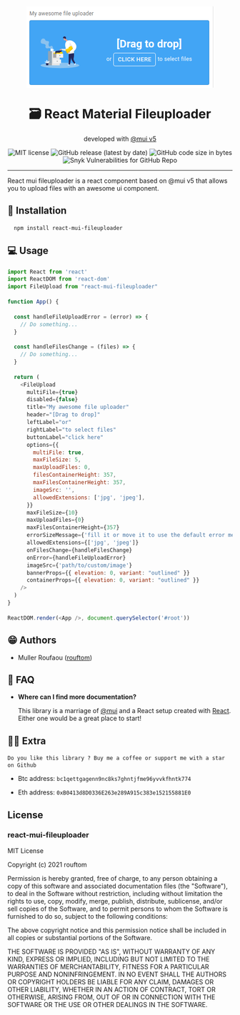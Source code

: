 <p align="center"><a href="" target="_blank"><img align="center" src="public/preview.png"></a></p>


<h1 align="center">🗃️ React Material Fileuploader</h1>
<p align="center">developed with <a target="_blank" href="https://mui.com">@mui v5</a> </p>

<p align="center">
  <img alt="MIT license" src="https://img.shields.io/badge/license-MIT-blue.svg">
  <img alt="GitHub release (latest by date)" src="https://img.shields.io/github/v/release/rouftom/react-mui-fileuploader">
  <img alt="GitHub code size in bytes" src="https://img.shields.io/github/languages/code-size/rouftom/react-mui-fileuploader">
  <img alt="Snyk Vulnerabilities for GitHub Repo" src="https://img.shields.io/snyk/vulnerabilities/github/rouftom/react-mui-fileuploader">
</p>

---

React mui fileuploader is a react component based on @mui v5 that allows you to upload files with an awesome ui component.


## 🚀 Installation
```nodejs
  npm install react-mui-fileuploader
```

## 💻 Usage
```javascript
import React from 'react'
import ReactDOM from 'react-dom'
import FileUpload from "react-mui-fileuploader"

function App() {
  
  const handleFileUploadError = (error) => {
    // Do something...
  }
  
  const handleFilesChange = (files) => {
    // Do something...
  }

  return (
    <FileUpload
      multiFile={true}
      disabled={false}
      title="My awesome file uploader"
      header="[Drag to drop]"
      leftLabel="or"
      rightLabel="to select files"
      buttonLabel="click here"
      options={{
        multiFile: true,
        maxFileSize: 5,
        maxUploadFiles: 0,
        filesContainerHeight: 357,
        maxFilesContainerHeight: 357,
        imageSrc: '',
        allowedExtensions: ['jpg', 'jpeg'],
      }}
      maxFileSize={10}
      maxUploadFiles={0}
      maxFilesContainerHeight={357}
      errorSizeMessage={'fill it or move it to use the default error message'}
      allowedExtensions={['jpg', 'jpeg']}
      onFilesChange={handleFilesChange}
      onError={handleFileUploadError}
      imageSrc={'path/to/custom/image'}
      bannerProps={{ elevation: 0, variant: "outlined" }}
      containerProps={{ elevation: 0, variant: "outlined" }}
    />
  )
}

ReactDOM.render(<App />, document.querySelector('#root'))

```


## 😁 Authors

- Muller Roufaou ([rouftom](http://github.com/rouftom))


## 🤔 FAQ

* __Where can I find more documentation?__

  This library is a marriage of [@mui](http://mui.com/getting-started/usage/) and a React setup created with [React](https://fr.reactjs.org/). Either one would be a great place to start!


## 🙇‍♂️ Extra

    Do you like this library ? Buy me a coffee or support me with a star on Github

* Btc address: `bc1qettgagenn9nc8ks7ghntjfme96yvvkfhntk774`

* Eth address: `0xB0413d8D0336E263e289A915c383e152155881E0`



## License

### react-mui-fileuploader

MIT License

Copyright (c) 2021 rouftom

Permission is hereby granted, free of charge, to any person obtaining a copy
of this software and associated documentation files (the "Software"), to deal
in the Software without restriction, including without limitation the rights
to use, copy, modify, merge, publish, distribute, sublicense, and/or sell
copies of the Software, and to permit persons to whom the Software is
furnished to do so, subject to the following conditions:

The above copyright notice and this permission notice shall be included in all
copies or substantial portions of the Software.

THE SOFTWARE IS PROVIDED "AS IS", WITHOUT WARRANTY OF ANY KIND, EXPRESS OR
IMPLIED, INCLUDING BUT NOT LIMITED TO THE WARRANTIES OF MERCHANTABILITY,
FITNESS FOR A PARTICULAR PURPOSE AND NONINFRINGEMENT. IN NO EVENT SHALL THE
AUTHORS OR COPYRIGHT HOLDERS BE LIABLE FOR ANY CLAIM, DAMAGES OR OTHER
LIABILITY, WHETHER IN AN ACTION OF CONTRACT, TORT OR OTHERWISE, ARISING FROM,
OUT OF OR IN CONNECTION WITH THE SOFTWARE OR THE USE OR OTHER DEALINGS IN THE
SOFTWARE.
